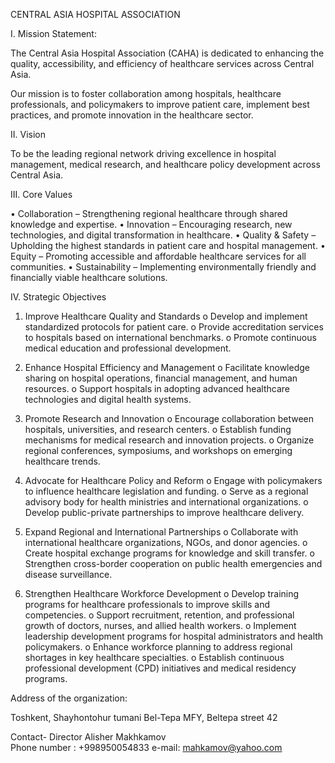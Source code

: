 CENTRAL ASIA HOSPITAL ASSOCIATION

I. Mission Statement:

The Central Asia Hospital Association (CAHA) is dedicated to enhancing the quality, accessibility, and efficiency of healthcare services across Central Asia. 

Our mission is to foster collaboration among hospitals, healthcare professionals, and policymakers to improve patient care, implement best practices, and promote innovation in the healthcare sector.

II. Vision 

To be the leading regional network driving excellence in hospital management, medical research, and healthcare policy development across Central Asia.

III. Core Values

•	Collaboration – Strengthening regional healthcare through shared knowledge and expertise.
•	Innovation – Encouraging research, new technologies, and digital transformation in healthcare.
•	Quality & Safety – Upholding the highest standards in patient care and hospital management.
•	Equity – Promoting accessible and affordable healthcare services for all communities.
•	Sustainability – Implementing environmentally friendly and financially viable healthcare solutions.

IV. Strategic Objectives

1.	Improve Healthcare Quality and Standards
o	Develop and implement standardized protocols for patient care.
o	Provide accreditation services to hospitals based on international benchmarks.
o	Promote continuous medical education and professional development.

2.	Enhance Hospital Efficiency and Management
o	Facilitate knowledge sharing on hospital operations, financial management, and human resources.
o	Support hospitals in adopting advanced healthcare technologies and digital health systems.

3.	Promote Research and Innovation
o	Encourage collaboration between hospitals, universities, and research centers.
o	Establish funding mechanisms for medical research and innovation projects.
o	Organize regional conferences, symposiums, and workshops on emerging healthcare trends.

4.	Advocate for Healthcare Policy and Reform
o	Engage with policymakers to influence healthcare legislation and funding.
o	Serve as a regional advisory body for health ministries and international organizations.
o	Develop public-private partnerships to improve healthcare delivery.

5.	Expand Regional and International Partnerships
o	Collaborate with international healthcare organizations, NGOs, and donor agencies.
o	Create hospital exchange programs for knowledge and skill transfer.
o	Strengthen cross-border cooperation on public health emergencies and disease surveillance.

6.	Strengthen Healthcare Workforce Development
o	Develop training programs for healthcare professionals to improve skills and competencies.
o	Support recruitment, retention, and professional growth of doctors, nurses, and allied health workers.
o	Implement leadership development programs for hospital administrators and health policymakers.
o	Enhance workforce planning to address regional shortages in key healthcare specialties.
o	Establish continuous professional development (CPD) initiatives and medical residency programs.

Address of the organization: 

Toshkent, Shayhontohur  tumani Bel-Tepa MFY, Beltepa street 42        

Contact- Director Alisher Makhkamov  
Phone number : +998950054833
e-mail: mahkamov@yahoo.com
